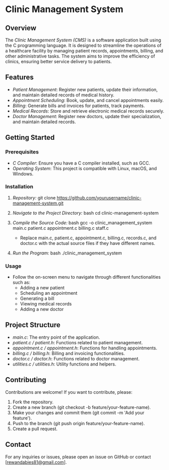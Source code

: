 # Clinic Management System

## Overview
The *Clinic Management System (CMS)* is a software application built using the C programming language. It is designed to streamline the operations of a healthcare facility by managing patient records, appointments, billing, and other administrative tasks. The system aims to improve the efficiency of clinics, ensuring better service delivery to patients.

## Features
- *Patient Management*: Register new patients, update their information, and maintain detailed records of medical history.
- *Appointment Scheduling*: Book, update, and cancel appointments easily.
- *Billing*: Generate bills and invoices for patients, track payments.
- *Medical Records*: Store and retrieve electronic medical records securely.
- *Doctor Management*: Register new doctors, update their specialization, and maintain detailed records.

## Getting Started

### Prerequisites
- *C Compiler*: Ensure you have a C compiler installed, such as GCC.
- *Operating System*: This project is compatible with Linux, macOS, and Windows.

### Installation
1. *Repository:*
   git clone https://github.com/yourusername/clinic-management-system.git
   
2. *Navigate to the Project Directory:*
   bash
   cd clinic-management-system
   
3. *Compile the Source Code:*
   bash
   gcc -o clinic_management_system main.c patient.c appointment.c billing.c staff.c
   
   - Replace main.c, patient.c, appointment.c, billing.c, records.c, and doctor.c with the actual source files if they have different names.

4. *Run the Program:*
   bash
   ./clinic_management_system
   

### Usage
- Follow the on-screen menu to navigate through different functionalities such as:
  - Adding a new patient
  - Scheduling an appointment
  - Generating a bill
  - Viewing medical records
  - Adding a new doctor

## Project Structure
- *main.c*: The entry point of the application.
- *patient.c / patient.h*: Functions related to patient management.
- *appointment.c / appointment.h*: Functions for handling appointments.
- *billing.c / billing.h*: Billing and invoicing functionalities.
- *doctor.c / doctor.h*: Functions related to doctor management.
- *utilities.c / utilities.h*: Utility functions and helpers.

## Contributing
Contributions are welcome! If you want to contribute, please:
1. Fork the repository.
2. Create a new branch (git checkout -b feature/your-feature-name).
3. Make your changes and commit them (git commit -m 'Add your feature').
4. Push to the branch (git push origin feature/your-feature-name).
5. Create a pull request.

## Contact
For any inquiries or issues, please open an issue on GitHub or contact [rewandabies81@gmail.com].
